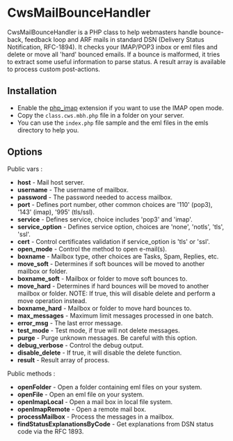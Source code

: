 CwsMailBounceHandler
====================

CwsMailBounceHandler is a PHP class to help webmasters handle bounce-back, feedback loop and ARF mails in standard DSN (Delivery Status Notification, RFC-1894).
It checks your IMAP/POP3 inbox or eml files and delete or move all 'hard' bounced emails.
If a bounce is malformed, it tries to extract some useful information to parse status.
A result array is available to process custom post-actions.

Installation
------------

* Enable the [php_imap](http://php.net/manual/en/book.imap.php) extension if you want to use the IMAP open mode.
* Copy the ``class.cws.mbh.php`` file in a folder on your server.
* You can use the ``index.php`` file sample and the eml files in the emls directory to help you.

Options
-------

Public vars :

* **host** - Mail host server.
* **username** - The username of mailbox.
* **password** - The password needed to access mailbox.
* **port** - Defines port number, other common choices are '110' (pop3), '143' (imap), '995' (tls/ssl).
* **service** - Defines service, choice includes 'pop3' and 'imap'.
* **service_option** - Defines service option, choices are 'none', 'notls', 'tls', 'ssl'.
* **cert** - Control certificates validation if service_option is 'tls' or 'ssl'.
* **open_mode** - Control the method to open e-mail(s).
* **boxname** - Mailbox type, other choices are Tasks, Spam, Replies, etc.
* **move_soft** - Determines if soft bounces will be moved to another mailbox or folder.
* **boxname_soft** - Mailbox or folder to move soft bounces to.
* **move_hard** - Determines if hard bounces will be moved to another mailbox or folder. NOTE: If true, this will disable delete and perform a move operation instead.
* **boxname_hard** - Mailbox or folder to move hard bounces to.
* **max_messages** - Maximum limit messages processed in one batch.
* **error_msg** - The last error message.
* **test_mode** - Test mode, if true will not delete messages.
* **purge** - Purge unknown messages. Be careful with this option.
* **debug_verbose** - Control the debug output.
* **disable_delete** - If true, it will disable the delete function.
* **result** - Result array of process.

Public methods :

* **openFolder** - Open a folder containing eml files on your system.
* **openFile** - Open an eml file on your system.
* **openImapLocal** - Open a mail box in local file system.
* **openImapRemote** - Open a remote mail box.
* **processMailbox** - Process the messages in a mailbox.
* **findStatusExplanationsByCode** - Get explanations from DSN status code via the RFC 1893.
